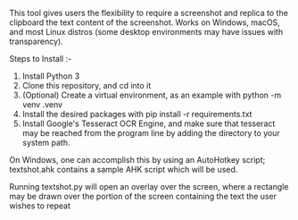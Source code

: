 This tool gives users the flexibility to require a screenshot and replica to the clipboard the text content of the screenshot. Works on Windows, macOS, and most Linux distros (some desktop environments may have issues with transparency).

Steps to Install :-
1. Install Python 3 
2. Clone this repository, and cd into it 
3. (Optional) Create a virtual environment, as an example with python -m venv .venv 
4. Install the desired packages with pip install -r requirements.txt 
5. Install Google's Tesseract OCR Engine, and make sure that tesseract may be reached from the program line by adding the directory to your system  path.

On Windows, one can accomplish this by using an AutoHotkey script; textshot.ahk contains a sample AHK script which will be used.

Running textshot.py will open an overlay over the screen, where a rectangle may be drawn over the portion of the screen containing the text the user wishes to repeat
